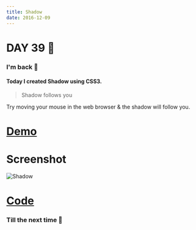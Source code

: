 ```yaml
---
title: Shadow
date: 2016-12-09
---
```


# DAY 39 👾 

### I'm back 💙

#### Today I created Shadow using CSS3.

> Shadow follows you

Try moving your mouse in the web browser & the shadow will follow you.

# [Demo](https://deadcoder0904.github.io/shadow)

# Screenshot

![Shadow](http://imgur.com/mglkQ3A.png)

# [Code](https://github.com/deadcoder0904/shadow)

### Till the next time 👻 